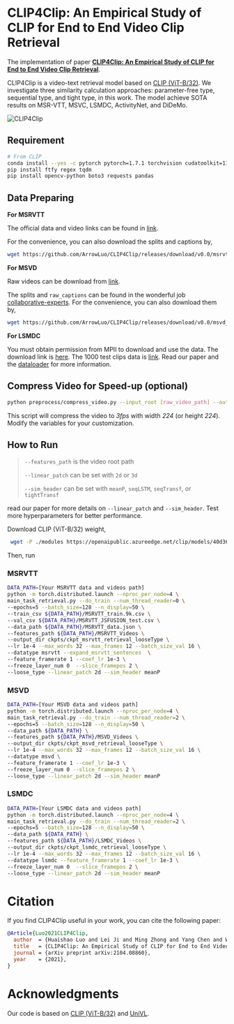 # CLIP4Clip: An Empirical Study of CLIP for End to End Video Clip Retrieval

The implementation of paper [**CLIP4Clip: An Empirical Study of CLIP for End to End Video Clip Retrieval**](https://arxiv.org/abs/2104.08860). 

CLIP4Clip is a video-text retrieval model based on [CLIP (ViT-B/32)](https://github.com/openai/CLIP). We investigate three similarity calculation approaches: parameter-free type, sequential type, and tight type, in this work. The model achieve SOTA results on MSR-VTT, MSVC, LSMDC, ActivityNet, and DiDeMo.

![CLIP4Clip](CLIP4Clip.png)

## Requirement
```bash
# From CLIP 
conda install --yes -c pytorch pytorch=1.7.1 torchvision cudatoolkit=11.0
pip install ftfy regex tqdm
pip install opencv-python boto3 requests pandas
```

## Data Preparing

**For MSRVTT**

The official data and video links can be found in [link](http://ms-multimedia-challenge.com/2017/dataset). 

For the convenience, you can also download the splits and captions by,
```bash
wget https://github.com/ArrowLuo/CLIP4Clip/releases/download/v0.0/msrvtt_data.zip
```

**For MSVD**

Raw videos can be download from [link](https://www.cs.utexas.edu/users/ml/clamp/videoDescription/). 

The splits and `raw_captions` can be found in the wonderful job [collaborative-experts](https://github.com/albanie/collaborative-experts/blob/master/misc/datasets/msvd/README.md). For the convenience, you can also download them by,
```bash
wget https://github.com/ArrowLuo/CLIP4Clip/releases/download/v0.0/msvd_data.zip
```

**For LSMDC**

You must obtain permission from MPII to download and use the data. The download link is [here](https://sites.google.com/site/describingmovies/download).
The 1000 test clips data is [link](http://www.google.com/url?q=http%3A%2F%2Fdatasets.d2.mpi-inf.mpg.de%2FmovieDescription%2Fprotected%2Flsmdc2016%2FLSMDC16_challenge_1000_publictect.csv&sa=D&sntz=1&usg=AFQjCNGIaGVhCeb6zNfUs2UL1zNzoEtaSg). Read our paper and the [dataloader](./dataloaders/dataloader_lsmdc_retrieval.py) for more information.

## Compress Video for Speed-up (optional)
```bash
python preprocess/compress_video.py --input_root [raw_video_path] --output_root [compressed_video_path]
```
This script will compress the video to *3fps* with width *224* (or height *224*). Modify the variables for your customization.

## How to Run 

>`--features_path` is the video root path
> 
>`--linear_patch` can be set with `2d` or `3d`
> 
> `--sim_header` can be set with `meanP`, `seqLSTM`, `seqTransf`, or `tightTransf`

read our paper for more details on `--linear_patch` and `--sim_header`. Test more hyperparameters for better performance. 

Download CLIP (ViT-B/32) weight,
```bash
 wget -P ./modules https://openaipublic.azureedge.net/clip/models/40d365715913c9da98579312b702a82c18be219cc2a73407c4526f58eba950af/ViT-B-32.pt
```
Then, run

### MSRVTT

```bash
DATA_PATH=[Your MSRVTT data and videos path]
python -m torch.distributed.launch --nproc_per_node=4 \
main_task_retrieval.py --do_train --num_thread_reader=0 \
--epochs=5 --batch_size=128 --n_display=50 \
--train_csv ${DATA_PATH}/MSRVTT_train.9k.csv \
--val_csv ${DATA_PATH}/MSRVTT_JSFUSION_test.csv \
--data_path ${DATA_PATH}/MSRVTT_data.json \
--features_path ${DATA_PATH}/MSRVTT_Videos \
--output_dir ckpts/ckpt_msrvtt_retrieval_looseType \
--lr 1e-4 --max_words 32 --max_frames 12 --batch_size_val 16 \
--datatype msrvtt --expand_msrvtt_sentences  \
--feature_framerate 1 --coef_lr 1e-3 \
--freeze_layer_num 0  --slice_framepos 2 \
--loose_type --linear_patch 2d --sim_header meanP
```

### MSVD
```bash
DATA_PATH=[Your MSVD data and videos path]
python -m torch.distributed.launch --nproc_per_node=4 \
main_task_retrieval.py --do_train --num_thread_reader=2 \
--epochs=5 --batch_size=128 --n_display=50 \
--data_path ${DATA_PATH} \
--features_path ${DATA_PATH}/MSVD_Videos \
--output_dir ckpts/ckpt_msvd_retrieval_looseType \
--lr 1e-4 --max_words 32 --max_frames 12 --batch_size_val 16 \
--datatype msvd \
--feature_framerate 1 --coef_lr 1e-3 \
--freeze_layer_num 0 --slice_framepos 2 \
--loose_type --linear_patch 2d --sim_header meanP
```

### LSMDC
```bash
DATA_PATH=[Your LSMDC data and videos path]
python -m torch.distributed.launch --nproc_per_node=4 \
main_task_retrieval.py --do_train --num_thread_reader=2 \
--epochs=5 --batch_size=128 --n_display=50 \
--data_path ${DATA_PATH} \
--features_path ${DATA_PATH}/LSMDC_Videos \
--output_dir ckpts/ckpt_lsmdc_retrieval_looseType \
--lr 1e-4 --max_words 32 --max_frames 12 --batch_size_val 16 \
--datatype lsmdc --feature_framerate 1 --coef_lr 1e-3 \
--freeze_layer_num 0  --slice_framepos 2 \
--loose_type --linear_patch 2d --sim_header meanP
```

# Citation
If you find CLIP4Clip useful in your work, you can cite the following paper:
```bibtex
@Article{Luo2021CLIP4Clip,
  author  = {Huaishao Luo and Lei Ji and Ming Zhong and Yang Chen and Wen Lei and Nan Duan and Tianrui Li},
  title   = {CLIP4Clip: An Empirical Study of CLIP for End to End Video Clip Retrieval},
  journal = {arXiv preprint arXiv:2104.08860},
  year    = {2021},
}
```

# Acknowledgments
Our code is based on [CLIP (ViT-B/32)](https://github.com/openai/CLIP) and [UniVL](https://github.com/microsoft/UniVL).
